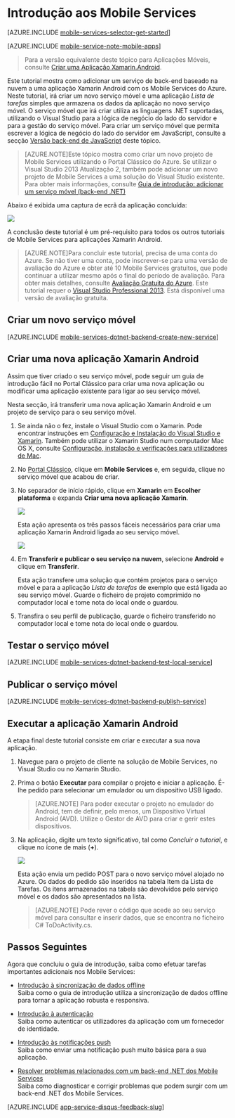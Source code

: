 <properties
    pageTitle="Introdução aos Mobile Services para aplicações Xamarin Android | Microsoft Azure"
    description="Siga este tutorial para começar a utilizar os Mobile Services do Azure para desenvolvimento de Xamarin Android"
    services="mobile-services"
    documentationCenter="xamarin"
    authors="lindydonna"
    manager="dwrede"
    editor="mollybos"/>

<tags
    ms.service="mobile-services"
    ms.workload="mobile"
    ms.tgt_pltfrm="mobile-xamarin-android"
    ms.devlang="dotnet"
    ms.topic="get-started-article"
    ms.date="01/14/2016"
    ms.author="donnam"/>

# <a name="getting-started"> </a>Introdução aos Mobile Services

[AZURE.INCLUDE [mobile-services-selector-get-started](../../includes/mobile-services-selector-get-started.md)]
&nbsp;

[AZURE.INCLUDE [mobile-service-note-mobile-apps](../../includes/mobile-services-note-mobile-apps.md)]
> Para a versão equivalente deste tópico para Aplicações Móveis, consulte [Criar uma Aplicação Xamarin.Android](../app-service-mobile/app-service-mobile-xamarin-android-get-started.md).

Este tutorial mostra como adicionar um serviço de back-end baseado na nuvem a uma aplicação Xamarin Android com os Mobile Services do Azure. Neste tutorial, irá criar um novo serviço móvel e uma aplicação _Lista de tarefas_ simples que armazena os dados da aplicação no novo serviço móvel. O serviço móvel que irá criar utiliza as linguagens .NET suportadas, utilizando o Visual Studio para a lógica de negócio do lado do servidor e para a gestão do serviço móvel. Para criar um serviço móvel que permita escrever a lógica de negócio do lado do servidor em JavaScript, consulte a secção [Versão back-end de JavaScript] deste tópico.

>[AZURE.NOTE]Este tópico mostra como criar um novo projeto de Mobile Services utilizando o Portal Clássico do Azure. Se utilizar o Visual Studio 2013 Atualização 2, também pode adicionar um novo projeto de Mobile Services a uma solução do Visual Studio existente. Para obter mais informações, consulte [Guia de introdução: adicionar um serviço móvel (back-end .NET)](http://msdn.microsoft.com/library/windows/apps/dn629482.aspx)

Abaixo é exibida uma captura de ecrã da aplicação concluída:

![][0]

A conclusão deste tutorial é um pré-requisito para todos os outros tutoriais de Mobile Services para aplicações Xamarin Android.

>[AZURE.NOTE]Para concluir este tutorial, precisa de uma conta do Azure. Se não tiver uma conta, pode inscrever-se para uma versão de avaliação do Azure e obter até 10 Mobile Services gratuitos, que pode continuar a utilizar mesmo após o final do período de avaliação. Para obter mais detalhes, consulte [Avaliação Gratuita do Azure](https://azure.microsoft.com/pricing/free-trial/?WT.mc_id=A0E0E5C02&amp;returnurl=http%3A%2F%2Fazure.microsoft.com%2Fen-us%2Fdocumentation%2Farticles%2Fmobile-services-dotnet-backend-xamarin-android-get-started).
>Este tutorial requer o [Visual Studio Professional 2013](https://go.microsoft.com/fwLink/p/?LinkID=257546). Está disponível uma versão de avaliação gratuita.

## Criar um novo serviço móvel

[AZURE.INCLUDE [mobile-services-dotnet-backend-create-new-service](../../includes/mobile-services-dotnet-backend-create-new-service.md)]

## Criar uma nova aplicação Xamarin Android

Assim que tiver criado o seu serviço móvel, pode seguir um guia de introdução fácil no Portal Clássico para criar uma nova aplicação ou modificar uma aplicação existente para ligar ao seu serviço móvel.

Nesta secção, irá transferir uma nova aplicação Xamarin Android e um projeto de serviço para o seu serviço móvel.

1. Se ainda não o fez, instale o Visual Studio com o Xamarin. Pode encontrar instruções em [Configuração e Instalação do Visual Studio e Xamarin](https://msdn.microsoft.com/library/mt613162.aspx). Também pode utilizar o Xamarin Studio num computador Mac OS X, consulte [Configuração, instalação e verificações para utilizadores de Mac](https://msdn.microsoft.com/library/mt488770.aspx).  

2. No [Portal Clássico], clique em **Mobile Services** e, em seguida, clique no serviço móvel que acabou de criar.

3. No separador de início rápido, clique em **Xamarin** em **Escolher plataforma** e expanda **Criar uma nova aplicação Xamarin**.

    ![][6]

    Esta ação apresenta os três passos fáceis necessários para criar uma aplicação Xamarin Android ligada ao seu serviço móvel.

    ![][7]

4. Em **Transferir e publicar o seu serviço na nuvem**, selecione **Android** e clique em **Transferir**.

    Esta ação transfere uma solução que contém projetos para o serviço móvel e para a aplicação _Lista de tarefas_ de exemplo que está ligada ao seu serviço móvel. Guarde o ficheiro de projeto comprimido no computador local e tome nota do local onde o guardou.

5. Transfira o seu perfil de publicação, guarde o ficheiro transferido no computador local e tome nota do local onde o guardou.

## Testar o serviço móvel

[AZURE.INCLUDE [mobile-services-dotnet-backend-test-local-service](../../includes/mobile-services-dotnet-backend-test-local-service.md)]

## Publicar o serviço móvel

[AZURE.INCLUDE [mobile-services-dotnet-backend-publish-service](../../includes/mobile-services-dotnet-backend-publish-service.md)]

## Executar a aplicação Xamarin Android

A etapa final deste tutorial consiste em criar e executar a sua nova aplicação.

1. Navegue para o projeto de cliente na solução de Mobile Services, no Visual Studio ou no Xamarin Studio.

2. Prima o botão **Executar** para compilar o projeto e iniciar a aplicação. É-lhe pedido para selecionar um emulador ou um dispositivo USB ligado.

    > [AZURE.NOTE] Para poder executar o projeto no emulador do Android, tem de definir, pelo menos, um Dispositivo Virtual Android (AVD). Utilize o Gestor de AVD para criar e gerir estes dispositivos.

3. Na aplicação, digite um texto significativo, tal como _Concluir o tutorial_, e clique no ícone de mais (**+**).

    ![][10]

    Esta ação envia um pedido POST para o novo serviço móvel alojado no Azure. Os dados do pedido são inseridos na tabela Item da Lista de Tarefas. Os itens armazenados na tabela são devolvidos pelo serviço móvel e os dados são apresentados na lista.

    > [AZURE.NOTE] Pode rever o código que acede ao seu serviço móvel para consultar e inserir dados, que se encontra no ficheiro C# ToDoActivity.cs.

## Passos Seguintes
Agora que concluiu o guia de introdução, saiba como efetuar tarefas importantes adicionais nos Mobile Services:

* [Introdução à sincronização de dados offline]
  <br/>Saiba como o guia de introdução utiliza a sincronização de dados offline para tornar a aplicação robusta e responsiva.

* [Introdução à autenticação]
  <br/>Saiba como autenticar os utilizadores da aplicação com um fornecedor de identidade.

* [Introdução às notificações push]
  <br/>Saiba como enviar uma notificação push muito básica para a sua aplicação.

* [Resolver problemas relacionados com um back-end .NET dos Mobile Services]
  <br/> Saiba como diagnosticar e corrigir problemas que podem surgir com um back-end .NET dos Mobile Services.

[AZURE.INCLUDE [app-service-disqus-feedback-slug](../../includes/app-service-disqus-feedback-slug.md)]

<!-- Anchors. -->
[Introdução aos Mobile Services]:#getting-started
[Criar um novo serviço móvel]:#create-new-service
[Passos Seguintes]:#next-steps



<!-- Images. -->
[0]: ./media/mobile-services-dotnet-backend-xamarin-android-get-started/mobile-quickstart-completed-android.png
[6]: ./media/mobile-services-dotnet-backend-xamarin-android-get-started/mobile-portal-quickstart-xamarin.png
[7]: ./media/mobile-services-dotnet-backend-xamarin-android-get-started/mobile-quickstart-steps-xamarin-android.png
[8]: ./media/mobile-services-dotnet-backend-xamarin-android-get-started/mobile-xamarin-project-android-vs.png
[9]: ./media/mobile-services-dotnet-backend-xamarin-android-get-started/mobile-xamarin-project-android-xs.png
[10]: ./media/mobile-services-dotnet-backend-xamarin-android-get-started/mobile-quickstart-startup-android.png

<!-- URLs. -->
[Introdução à sincronização de dados offline]: mobile-services-xamarin-android-get-started-offline-data.md
[Introdução à autenticação]: mobile-services-dotnet-backend-xamarin-android-get-started-users.md
[Introdução às notificações push]: mobile-services-dotnet-backend-xamarin-android-get-started-push.md
[Visual Studio Professional 2013]: https://go.microsoft.com/fwLink/p/?LinkID=257546
[SDK dos Mobile Services]: http://go.microsoft.com/fwlink/?LinkId=257545
[JavaScript e HTML]: mobile-services-win8-javascript/
[Portal Clássico do Azure]: https://manage.windowsazure.com/
[Portal Clássico]: https://manage.windowsazure.com/
[Versão back-end de JavaScript]: mobile-services-android-get-started.md
[Resolver problemas relacionados com um back-end .NET dos Mobile Services]: mobile-services-dotnet-backend-how-to-troubleshoot.md


<!--HONumber=Jun16_HO2-->


